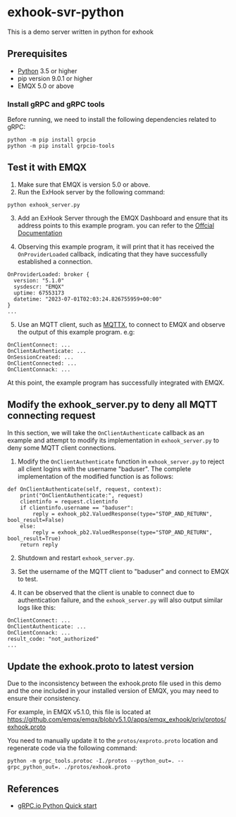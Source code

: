 # exhook-svr-python

This is a demo server written in python for exhook

## Prerequisites

- [Python](https://www.python.org) 3.5 or higher
- pip version 9.0.1 or higher
- EMQX 5.0 or above

### Install gRPC and gRPC tools

Before running, we need to install the following dependencies related to gRPC:

```
python -m pip install grpcio
python -m pip install grpcio-tools
```

## Test it with EMQX

1. Make sure that EMQX is version 5.0 or above.
2. Run the ExHook server by the following command:
```
python exhook_server.py
```
3. Add an ExHook Server through the EMQX Dashboard and ensure that its address points to this example program. you can refer to the [Offcial Documentation](https://docs.emqx.com/en/enterprise/v5.1/extensions/exhook.html)

4. Observing this example program, it will print that it has received the `OnProviderLoaded` callback, indicating that they have successfully established a connection.

```
OnProviderLoaded: broker {
  version: "5.1.0"
  sysdescr: "EMQX"
  uptime: 67553173
  datetime: "2023-07-01T02:03:24.826755959+00:00"
}
...
```

5. Use an MQTT client, such as [MQTTX](https://mqttx.app/), to connect to EMQX and
   observe the output of this example program. e.g:

```
OnClientConnect: ...
OnClientAuthenticate: ...
OnSessionCreated: ...
OnClientConnected: ...
OnClientConnack: ...
```

At this point, the example program has successfully integrated with EMQX.

## Modify the exhook_server.py to deny all MQTT connecting request

In this section, we will take the `OnClientAuthenticate` callback as an example and
attempt to modify its implementation in `exhook_server.py` to deny some MQTT client
connections.

1. Modify the `OnClientAuthenticate` function in `exhook_server.py` to reject all
   client logins with the username "baduser".
   The complete implementation of the modified function is as follows:
```
def OnClientAuthenticate(self, request, context):
    print("OnClientAuthenticate:", request)
    clientinfo = request.clientinfo
    if clientinfo.username == "baduser":
        reply = exhook_pb2.ValuedResponse(type="STOP_AND_RETURN", bool_result=False)
    else:
        reply = exhook_pb2.ValuedResponse(type="STOP_AND_RETURN", bool_result=True)
    return reply
```

2. Shutdown and restart `exhook_server.py`.

3. Set the username of the MQTT client to "baduser" and connect to EMQX to test.

4. It can be observed that the client is unable to connect due to authentication failure, and the `exhook_server.py` will also output similar logs like this:
```
OnClientConnect: ...
OnClientAuthenticate: ...
OnClientConnack: ...
result_code: "not_authorized"
...
```

## Update the exhook.proto to latest version

Due to the inconsistency between the exhook.proto file used in this demo and the one included
in your installed version of EMQX, you may need to ensure their consistency.

For example, in EMQX v5.1.0, this file is located at
https://github.com/emqx/emqx/blob/v5.1.0/apps/emqx_exhook/priv/protos/exhook.proto

You need to manually update it to the `protos/exproto.proto` location and
regenerate code via the following command:

```
python -m grpc_tools.protoc -I./protos --python_out=. --grpc_python_out=. ./protos/exhook.proto
```

## References

- [gRPC.io Python Quick start](https://grpc.io/docs/languages/python/quickstart/)
